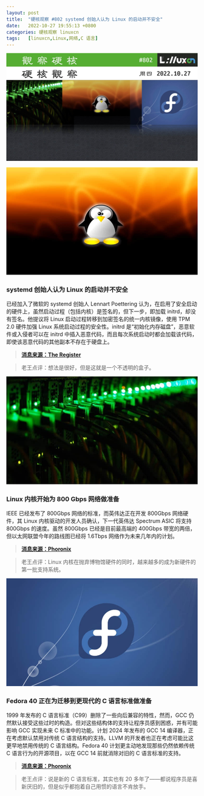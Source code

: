 ```yaml
---
layout: post
title:	"硬核观察 #802 systemd 创始人认为 Linux 的启动并不安全"
date:	2022-10-27 19:55:13 +0800 
categories:	硬核观察 linuxcn 
tags:	[linuxcn,Linux,网络,C 语言]
---
```



![](/Asserts/Images/album/202210/27/195419oysp3yj866txp3l5.jpg)


![](/Asserts/Images/album/202210/27/195427dlmo7xbbxz44if4b.jpg)


### systemd 创始人认为 Linux 的启动并不安全


已经加入了微软的 systemd 创始人 Lennart Poettering 认为，在启用了安全启动的硬件上，虽然启动过程（包括内核）是签名的，但下一步，即加载 initrd，却没有签名。他提议将 Linux 启动过程转移到加密签名的统一内核镜像，使用 TPM 2.0 硬件加强 Linux 系统启动过程的安全性。initrd 是“初始化内存磁盘”，恶意软件或入侵者可以在 initrd 中插入恶意代码，而且每次系统启动时都会加载该代码，即使该恶意代码的其他副本不存在于硬盘上。



> 
> **[消息来源：The Register](https://www.theregister.com/2022/10/26/tightening_linux_boot_process_microsoft_poettering/)**
> 
> 
> 



> 
> 老王点评：想法是很好，但是这就是一个不透明的盒子。
> 
> 
> 


![](/Asserts/Images/album/202210/27/195437k9yax56731y5aa4y.jpg)


### Linux 内核开始为 800 Gbps 网络做准备


IEEE 已经发布了 800Gbps 网络的标准，而英伟达正在开发 800Gbps 网络硬件，其 Linux 内核驱动的开发人员确认，下一代英伟达 Spectrum ASIC 将支持 800Gbps 的速度。虽然 800Gbps 已经是目前最高端的 400Gbps 带宽的两倍，但以太网联盟今年的路线图已经将 1.6Tbps 网络作为未来几年内的计划。



> 
> **[消息来源：Phoronix](https://www.phoronix.com/news/Linux-6.2-800-Gbps-Networking)**
> 
> 
> 



> 
> 老王点评：Linux 内核在抛弃博物馆硬件的同时，越来越多的成为新硬件的第一批支持系统。
> 
> 
> 


![](/Asserts/Images/album/202210/27/195450kb11mii9sqpz6519.jpg)


### Fedora 40 正在为迁移到更现代的 C 语言标准做准备


1999 年发布的 C 语言标准（C99）删除了一些向后兼容的特性，然而，GCC 仍然默认接受这些过时的构造。但对这些结构体的支持让程序员感到困惑，并有可能影响 GCC 实现未来 C 标准中的功能。计划 2024 年发布的 GCC 14 编译器，正在考虑默认禁用对传统 C 语言结构的支持。LLVM 的开发者也正在考虑可能比这更早地禁用传统的 C 语言结构。Fedora 40 计划更主动地发现那些仍然依赖传统 C 语言行为的开源项目，以在 GCC 14 前就消除对旧的 C 语言标准的支持。



> 
> **[消息来源：Phoronix](https://www.phoronix.com/news/Fedora-40-Proposal-Modern-C)**
> 
> 
> 



> 
> 老王点评：说是新的 C 语言标准，其实也有 20 多年了——都说程序员是喜新厌旧的，但是似乎都抱着自己用惯的语言不肯放手。
> 
> 
>
